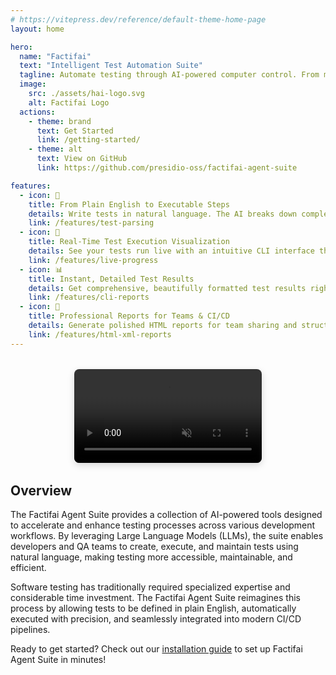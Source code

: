 ```yaml
---
# https://vitepress.dev/reference/default-theme-home-page
layout: home

hero:
  name: "Factifai"
  text: "Intelligent Test Automation Suite"
  tagline: Automate testing through AI-powered computer control. From manual steps to automated tests in minutes.
  image:
    src: ./assets/hai-logo.svg
    alt: Factifai Logo
  actions:
    - theme: brand
      text: Get Started
      link: /getting-started/
    - theme: alt
      text: View on GitHub
      link: https://github.com/presidio-oss/factifai-agent-suite

features:
  - icon: 🧠
    title: From Plain English to Executable Steps
    details: Write tests in natural language. The AI breaks down complex instructions into precise, organized steps ready for execution.
    link: /features/test-parsing
  - icon: 🔄
    title: Real-Time Test Execution Visualization
    details: See your tests run live with an intuitive CLI interface that shows exactly what's happening at each moment.
    link: /features/live-progress
  - icon: 📊
    title: Instant, Detailed Test Results
    details: Get comprehensive, beautifully formatted test results right in your terminal the moment execution completes.
    link: /features/cli-reports
  - icon: 📑
    title: Professional Reports for Teams & CI/CD
    details: Generate polished HTML reports for team sharing and structured XML outputs for your CI/CD pipelines.
    link: /features/html-xml-reports
---
```


<div class="demo-container">
  <video controls autoplay loop muted class="demo-video">
    <source src="./assets/Demo.mp4" type="video/mp4">
    Your browser does not support the video tag.
  </video>
</div>

## Overview

The Factifai Agent Suite provides a collection of AI-powered tools designed to accelerate and enhance testing processes across various development workflows. By leveraging Large Language Models (LLMs), the suite enables developers and QA teams to create, execute, and maintain tests using natural language, making testing more accessible, maintainable, and efficient.

Software testing has traditionally required specialized expertise and considerable time investment. The Factifai Agent Suite reimagines this process by allowing tests to be defined in plain English, automatically executed with precision, and seamlessly integrated into modern CI/CD pipelines.

<div class="custom-container tip">
  <p>Ready to get started? Check out our <a href="./getting-started/installation">installation guide</a> to set up Factifai Agent Suite in minutes!</p>
</div>

<style>
.demo-container {
  margin: 2rem 0;
  display: flex;
  justify-content: center;
}
.demo-video {
  max-width: 100%;
  border-radius: 8px;
  box-shadow: 0 4px 12px rgba(0, 0, 0, 0.15);
}
</style>
